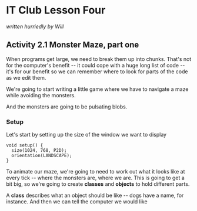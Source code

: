 # IT Club Lesson Four


*written hurriedly by Will*

## Activity 2.1 Monster Maze, part one

When programs get large, we need to break them up into chunks. That's not for the computer's benefit -- it could cope with a huge long list of code -- it's for our benefit so we can remember where to look for parts of the code as we edit them.

We're going to start writing a little game where we have to navigate a maze while avoiding the monsters.

And the monsters are going to be pulsating blobs.


### Setup 

Let's start by setting up the size of the window we want to display

    void setup() {
      size(1024, 768, P2D);
      orientation(LANDSCAPE);
    }


To animate our maze, we're going to need to work out what it looks like at every tick -- where the monsters are, where we are. This is going to get a bit big, so we're going to create **classes** and **objects** to hold different parts.

A **class** describes what an object should be like -- dogs have a name, for instance. And then we can tell the computer we would like 